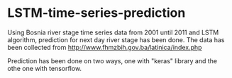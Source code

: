 # LSTM-time-series-prediction
Using Bosnia river stage time series data from 2001 until 2011 and LSTM algorithm, prediction for next day river stage has been done. The data has been collected from http://www.fhmzbih.gov.ba/latinica/index.php

Prediction has been done on two ways, one with "keras" library and the othe one with tensorflow. 

